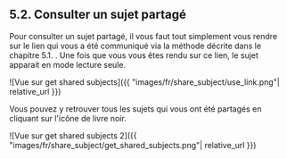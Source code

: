 ## 5.2. Consulter un sujet partagé

Pour consulter un sujet partagé, il vous faut tout simplement vous rendre sur le lien qui vous a été communiqué via la méthode décrite dans le chapitre 5.1. . Une fois que vous vous êtes rendu sur ce lien, le sujet apparait en mode lecture seule.

![Vue sur get shared subjects]({{ "images/fr/share_subject/use_link.png"| relative_url }})

Vous pouvez y retrouver tous les sujets qui vous ont été partagés en cliquant sur l'icône de livre noir.

![Vue sur get shared subjects 2]({{ "images/fr/share_subject/get_shared_subjects.png"| relative_url }})
